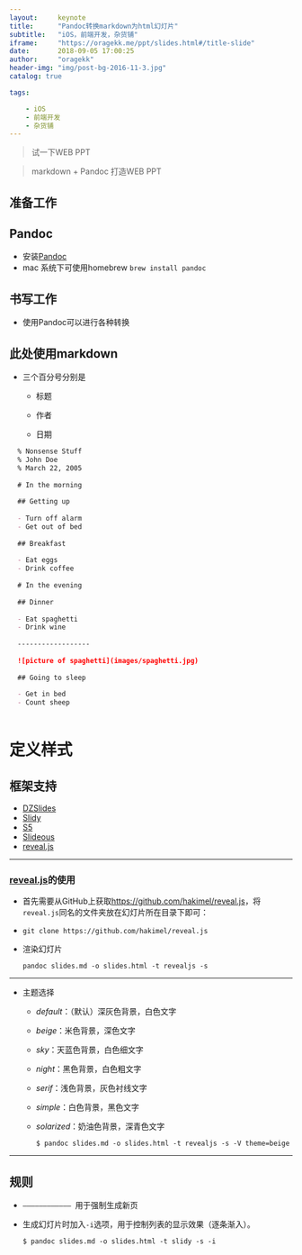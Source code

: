 ```yaml
---
layout:     keynote
title:      "Pandoc转换markdown为html幻灯片"
subtitle:   "iOS，前端开发，杂货铺"
iframe:     "https://oragekk.me/ppt/slides.html#/title-slide"
date:       2018-09-05 17:00:25
author:     "oragekk"
header-img: "img/post-bg-2016-11-3.jpg"
catalog: true

tags:

    - iOS
    - 前端开发
    - 杂货铺 
---
```

> 试一下WEB PPT

>  markdown + Pandoc 打造WEB PPT

## 准备工作

## Pandoc

 

- 安装[Pandoc](<http://johnmacfarlane.net/pandoc/installing.html>)
- mac 系统下可使用homebrew ``brew install pandoc``

 

## 书写工作

 

- 使用Pandoc可以进行各种转换



## 此处使用markdown

- 三个百分号分别是

  - 标题

  - 作者

  - 日期


```markdown
  % Nonsense Stuff 
  % John Doe
  % March 22, 2005
   
  # In the morning
   
  ## Getting up
   
  - Turn off alarm
  - Get out of bed
   
  ## Breakfast
   
  - Eat eggs
  - Drink coffee
   
  # In the evening
   
  ## Dinner
   
  - Eat spaghetti
  - Drink wine
   
  ------------------
   
  ![picture of spaghetti](images/spaghetti.jpg)
   
  ## Going to sleep
   
  - Get in bed
  - Count sheep
  
```



# 定义样式

 

## 框架支持

- [DZSlides](https://github.com/paulrouget/dzslides)
- [Slidy](http://www.w3.org/Talks/Tools/Slidy2/)
- [S5](http://meyerweb.com/eric/tools/s5/)
- [Slideous](http://goessner.net/articles/slideous/slideous.html)
- [reveal.js](http://lab.hakim.se/reveal-js)

------





### [reveal.js](http://lab.hakim.se/reveal-js)的使用

- 首先需要从GitHub上获取<https://github.com/hakimel/reveal.js>，将`reveal.js`同名的文件夹放在幻灯片所在目录下即可：

- ```shell
  git clone https://github.com/hakimel/reveal.js
  ```

- 渲染幻灯片

  ```shell
  pandoc slides.md -o slides.html -t revealjs -s
  ```

------

- 主题选择

  - *default*：（默认）深灰色背景，白色文字

  - *beige*：米色背景，深色文字

  - *sky*：天蓝色背景，白色细文字

  - *night*：黑色背景，白色粗文字

  - *serif*：浅色背景，灰色衬线文字

  - *simple*：白色背景，黑色文字

  - *solarized*：奶油色背景，深青色文字

    ```shell
    $ pandoc slides.md -o slides.html -t revealjs -s -V theme=beige
    ```

------



## 规则

- `———————————— `用于强制生成新页

- 生成幻灯片时加入`-i`选项，用于控制列表的显示效果（逐条渐入）。

  ```shell
  $ pandoc slides.md -o slides.html -t slidy -s -i
  ```

